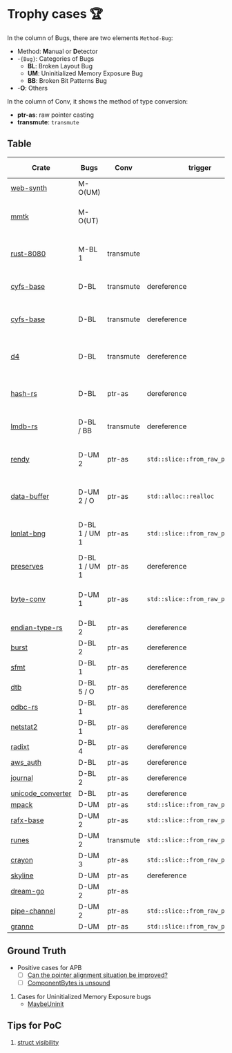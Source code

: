 # Trophy cases 🏆

In the column of Bugs, there are two elements `Method-Bug`:  
* Method: **M**anual or **D**etector    
* -`{Bug}`: Categories of Bugs  
    * **BL**: Broken Layout Bug
    * **UM**: Uninitialized Memory Exposure Bug
    * **BB**: Broken Bit Patterns Bug
* -**O**: Others 

In the column of Conv, it shows the method of type conversion:  
* **ptr-as**: raw pointer casting  
* **transmute**: `transmute`  


## Table
| Crate | Bugs | Conv | trigger | Issue Report |
| ----- | ---- | -------- | ----------- | ------------ |
| [web-synth](https://github.com/Ameobea/web-synth) | M-O(UM) | |  | [#41](https://github.com/Ameobea/web-synth/issues/41) |
| [mmtk](https://crates.io/crates/mmtk) | M-O(UT) | | | [![GitHub issue/pull request detail](https://img.shields.io/github/issues/detail/state/mmtk/mmtk-core/825?logo=github)](https://github.com/mmtk/mmtk-core/issues/825) |
| [rust-8080](https://github.com/irevoire/rust-8080) | M-BL 1 | transmute |  | [![GitHub issue/pull request detail](https://img.shields.io/github/issues/detail/state/irevoire/rust-8080/16?logo=github)](https://github.com/irevoire/rust-8080/issues/16) |
| [cyfs-base](https://crates.io/crates/cyfs-base) | D-BL |  transmute | dereference | [![RUSTSEC-2023-0046](https://img.shields.io/badge/RUSTSEC-2023--0046-blue?style=flat-square&logo=rust)](https://rustsec.org/advisories/RUSTSEC-2023-0046.html) |
| [cyfs-base](https://crates.io/crates/cyfs-base) | D-BL |  transmute | dereference | [![GitHub issue/pull request detail](https://img.shields.io/github/issues/detail/state/buckyos/CYFS/274?logo=github)](https://github.com/buckyos/CYFS/issues/274) |
| [d4](https://crates.io/crates/d4) | D-BL | transmute | dereference | [![GitHub issue/pull request detail](https://img.shields.io/github/issues/detail/state/38/d4-format/71?logo=github)](https://github.com/38/d4-format/issues/71) |
| [hash-rs](https://crates.io/crates/hash-rs) | D-BL | ptr-as | dereference | [![GitHub issue/pull request detail](https://img.shields.io/github/issues/detail/state/asukharev/hash-rs/2?logo=github)](https://github.com/asukharev/hash-rs/issues/2) |
| [lmdb-rs](https://crates.io/crates/lmdb-rs) | D-BL / BB |  transmute | dereference | [![RUSTSEC-2023-0047](https://img.shields.io/badge/RUSTSEC-2023--0047-blue?style=flat-square&logo=rust)](https://rustsec.org/advisories/RUSTSEC-2023-0047.html) |
| [rendy](https://crates.io/crates/rendy/) | D-UM 2 | ptr-as | `std::slice::from_raw_parts` | [![GitHub issue/pull request detail](https://img.shields.io/github/issues/detail/state/amethyst/rendy/328?logo=github)](https://github.com/amethyst/rendy/issues/328) |
| [data-buffer](https://crates.io/crates/data_buffer) | D-UM 2 / O | ptr-as | `std::alloc::realloc` | [![GitHub issue/pull request detail](https://img.shields.io/github/issues/detail/state/elrnv/buffer/2?logo=github)](https://github.com/elrnv/buffer/issues/2) |
| [lonlat-bng](https://crates.io/crates/lonlat_bng) | D-BL 1 / UM 1 | ptr-as | `std::slice::from_raw_parts_mut` | [![GitHub issue/pull request detail](https://img.shields.io/github/issues/detail/state/urschrei/lonlat_bng/19?logo=github)](https://github.com/urschrei/lonlat_bng/issues/19#issuecomment-1618461663) |
| [preserves](https://crates.io/crates/preserves) | D-BL 1 / UM 1 | ptr-as | dereference | [![GitLab all issues](https://img.shields.io/gitlab/issues/all/preserves%2Fpreserves?logo=gitlab&label=issue%2042)](https://gitlab.com/preserves/preserves/-/issues/42) |
| [byte-conv](https://crates.io/crates/byte_conv) | D-UM 1 | ptr-as | `std::slice::from_raw_parts` | [![GitHub issue/pull request detail](https://img.shields.io/github/issues/detail/state/Lolirofle/byte_conv/1?logo=github)](https://github.com/Lolirofle/byte_conv/issues/1) |
| [endian-type-rs](https://crates.io/crates/endian-type-rs) | D-BL 2 | ptr-as | dereference | [issue](https://gitlab.com/ertos/endian-type-rs/-/issues/1) |
| [burst](https://crates.io/crates/burst) | D-BL 2 | ptr-as | dereference | [issue](https://github.com/endoli/burst.rs/issues/8) |
| [sfmt](https://crates.io/crates/sfmt) | D-BL 1 | ptr-as | dereference | [issue](https://github.com/rust-math/sfmt/issues/37) |
| [dtb](https://crates.io/crates/dtb) | D-BL 5 / O | ptr-as | dereference | [issue](https://github.com/ababo/dtb/issues/11) |
| [odbc-rs](https://github.com/ababo/dtb/issues/11) | D-BL 1 |  ptr-as | dereference | [issue](https://github.com/Koka/odbc-rs/issues/174) |
| [netstat2](https://crates.io/crates/netstat2) | D-BL 1 | ptr-as | dereference | [issue](https://github.com/ohadravid/netstat2-rs/issues/9) |
| [radixt](https://crates.io/crates/radixt) | D-BL 4 | ptr-as | dereference | [issue](https://github.com/marekgalovic/radixt/issues/1) |
| [aws\_auth](https://github.com/golddranks/aws_auth/tree/main) | D-BL | ptr-as | dereference | [issue](https://github.com/golddranks/aws_auth/issues/1) |
| [journal](https://crates.io/crates/journal) | D-BL 2 | ptr-as | dereference | [issue](https://github.com/polygonhell/rusttests/issues/1) |
| [unicode\_converter](https://crates.io/crates/unicode_converter) | D-BL | ptr-as | dereference | [issue](https://github.com/Arkaeriit/unicode_converter/issues/1) |
| [mpack](https://crates.io/crates/mpack) | D-UM | ptr-as | `std::slice::from_raw_parts` | [issue](https://github.com/dradtke/mpack/issues/2) |
| [rafx-base](https://crates.io/crates/rafx-base) | D-UM 2 | ptr-as | `std::slice::from_raw_parts` | [issue](https://github.com/aclysma/rafx/issues/255) |
| [runes](https://crates.io/crates/runes) | D-UM 2 | transmute | `std::slice::from_raw_parts_mut` | [issue](https://github.com/Determinant/runes/issues/2) |
| [crayon](https://crates.io/crates/crayon) | D-UM 3 | ptr-as | `std::slice::from_raw_parts` | [issue](https://github.com/shawnscode/crayon/issues/108) |
| [skyline](https://crates.io/crates/skyline) | D-UM | ptr-as | dereference | [issue](https://github.com/ultimate-research/skyline-rs/issues/32) |
| [dream-go](https://github.com/Chicoryn/dream-go) | D-UM 2 | ptr-as | | [issue](https://github.com/Chicoryn/dream-go/issues/65) |
| [pipe-channel](https://crates.io/crates/pipe-channel) | D-UM 2 | ptr-as | `std::slice::from_raw_parts_mut` | [issue](https://github.com/bugaevc/pipe-channel/issues/4) |
| [granne](https://crates.io/crates/granne) | D-UM | ptr-as | `std::slice::from_raw_parts` | [issue](https://github.com/granne/granne/issues/25) |



## Ground Truth
* Positive cases for APB
	- [ ] [Can the pointer alignment situation be improved?](https://github.com/TimelyDataflow/abomonation/issues/23)
	- [ ] [ComponentBytes is unsound](https://github.com/kornelski/rust-rgb/issues/35)

1. Cases for Uninitialized Memory Exposure bugs
    * [MaybeUninit](https://github.com/alekseysidorov/static-box/issues/8)

## Tips for PoC
1. [struct visibility](https://doc.rust-lang.org/rust-by-example/mod/struct_visibility.html)
